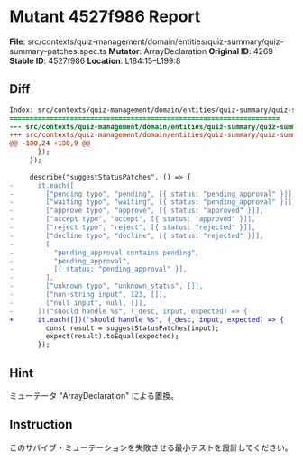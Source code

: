 # Mutant 4527f986 Report

**File**: src/contexts/quiz-management/domain/entities/quiz-summary/quiz-summary-patches.spec.ts
**Mutator**: ArrayDeclaration
**Original ID**: 4269
**Stable ID**: 4527f986
**Location**: L184:15–L199:8

## Diff

```diff
Index: src/contexts/quiz-management/domain/entities/quiz-summary/quiz-summary-patches.spec.ts
===================================================================
--- src/contexts/quiz-management/domain/entities/quiz-summary/quiz-summary-patches.spec.ts	original
+++ src/contexts/quiz-management/domain/entities/quiz-summary/quiz-summary-patches.spec.ts	mutated #4269
@@ -180,24 +180,9 @@
       });
     });
 
     describe("suggestStatusPatches", () => {
-      it.each([
-        ["pending typo", "pending", [{ status: "pending_approval" }]],
-        ["waiting typo", "waiting", [{ status: "pending_approval" }]],
-        ["approve typo", "approve", [{ status: "approved" }]],
-        ["accept typo", "accept", [{ status: "approved" }]],
-        ["reject typo", "reject", [{ status: "rejected" }]],
-        ["decline typo", "decline", [{ status: "rejected" }]],
-        [
-          "pending_approval contains pending",
-          "pending_approval",
-          [{ status: "pending_approval" }],
-        ],
-        ["unknown typo", "unknown_status", []],
-        ["non-string input", 123, []],
-        ["null input", null, []],
-      ])("should handle %s", (_desc, input, expected) => {
+      it.each([])("should handle %s", (_desc, input, expected) => {
         const result = suggestStatusPatches(input);
         expect(result).toEqual(expected);
       });
```

## Hint

ミューテータ "ArrayDeclaration" による置換。

## Instruction

このサバイブ・ミューテーションを失敗させる最小テストを設計してください。
